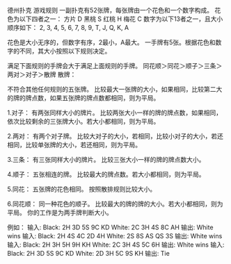 德州扑克 游戏规则
一副扑克有52张牌，每张牌由一个花色和一个数字构成。
花色为以下四者之一：
    方片 D
    黑桃 S
    红桃 H
    梅花 C
数字为以下13者之一，且大小顺序如下：
    2, 3, 4, 5, 6, 7, 8, 9, T, J, Q, K, A

花色是大小无序的，但数字有序，2最小，A最大。
一手牌有5张。根据花色和数字的不同，其大小按照以下规则决定。

满足下面规则的手牌会大于满足上面规则的手牌。
    同花顺＞同花＞顺子＞三条＞两对＞对子＞散牌
    散牌：


不符合其他任何规则的五张牌。
比较最大一张牌的大小，如果相同，比较第二大的牌的牌点数，如果五张牌的牌点数都相同，则为平局。

1.对子：
有两张同样大小的牌片。
比较两张大小一样的牌的牌点数，如果相同，依次比较剩余的三张牌大小。若大小都相同，则为平局。

2.两对：
有两个对子牌。
比较大对子的大小，若相同，比较小对子的大小，若还相同，比较单张牌的大小，若还相同，则为平局。

3.三条：
有三张同样大小的牌片。
比较三张大小一样的牌的牌点数大小。

4.顺子：
五张相连的牌。
比较最大的牌点数。若大小都相同，则为平局。

5.同花：
五张牌的花色相同。
按照散排规则比较大小。

6.同花顺：
同一种花色的顺子。
比较最大的牌的牌的大小。若大小都相同，则为平局。
你的工作是为两手牌判断大小。


例如：
输入: Black: 2H 3D 5S 9C KD White: 2C 3H 4S 8C AH 输出: White wins
输入: Black: 2H 4S 4C 2D 4H White: 2S 8S AS QS 3S 输出: White wins
输入: Black: 2H 3H 5H 9H KH White: 2C 3H 4S 5C 6H 输出: White wins
输入: Black: 2H 3D 5S 9C KD White: 2D 3H 5C 9S KH 输出: Tie

